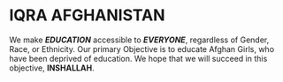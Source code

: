 # IQRA AFGHANISTAN
We make **_EDUCATION_** accessible to **_EVERYONE_**, regardless of Gender, Race, or Ethnicity. Our primary Objective is to educate Afghan Girls, who have been deprived of education. We hope that we will succeed in this objective, **INSHALLAH**.
